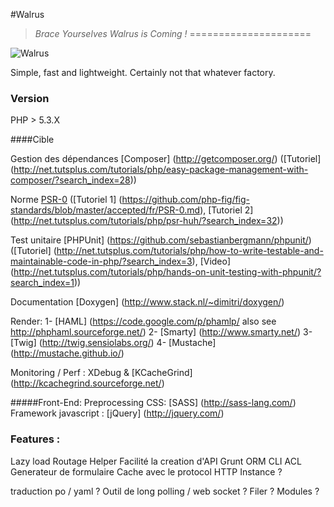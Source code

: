 #Walrus
> _Brace Yourselves Walrus is Coming !_
=====================

![Walrus](https://github.com/E-Wok/Walrus/blob/master/Walrus.png?raw=true "Walrus is comming !")

Simple, fast and lightweight.
Certainly not that whatever factory.

### Version
PHP > 5.3.X

####Cible

Gestion des dépendances [Composer] (http://getcomposer.org/) ([Tutoriel] (http://net.tutsplus.com/tutorials/php/easy-package-management-with-composer/?search_index=28))

Norme [PSR-0](https://github.com/php-fig/fig-standards/blob/master/accepted/fr/PSR-0.md)
([Tutoriel 1] (https://github.com/php-fig/fig-standards/blob/master/accepted/fr/PSR-0.md),
[Tutoriel 2] (http://net.tutsplus.com/tutorials/php/psr-huh/?search_index=32))

Test unitaire [PHPUnit] (https://github.com/sebastianbergmann/phpunit/)
([Tutoriel] (http://net.tutsplus.com/tutorials/php/how-to-write-testable-and-maintainable-code-in-php/?search_index=3),
[Video] (http://net.tutsplus.com/tutorials/php/hands-on-unit-testing-with-phpunit/?search_index=1))

Documentation [Doxygen] (http://www.stack.nl/~dimitri/doxygen/)

Render: 1- [HAML] (https://code.google.com/p/phamlp/ also see http://phphaml.sourceforge.net/)
        2- [Smarty] (http://www.smarty.net/)
        3- [Twig] (http://twig.sensiolabs.org/)
        4- [Mustache] (http://mustache.github.io/)

Monitoring / Perf : XDebug & [KCacheGrind] (http://kcachegrind.sourceforge.net/)

#####Front-End:
Preprocessing CSS: [SASS] (http://sass-lang.com/)
Framework javascript : [jQuery] (http://jquery.com/)

### Features :
Lazy load
Routage
Helper
Facilité la creation d'API
Grunt
ORM
CLI
ACL
Generateur de formulaire
Cache avec le protocol HTTP
Instance ?


traduction po / yaml ?
Outil de long polling / web socket ?
Filer ?
Modules ?
